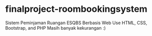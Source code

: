 # finalproject-roombookingsystem
Sistem Peminjaman Ruangan ESQBS Berbasis Web
Use HTML, CSS, Bootstrap, and PHP
Masih banyak kekurangan :)

